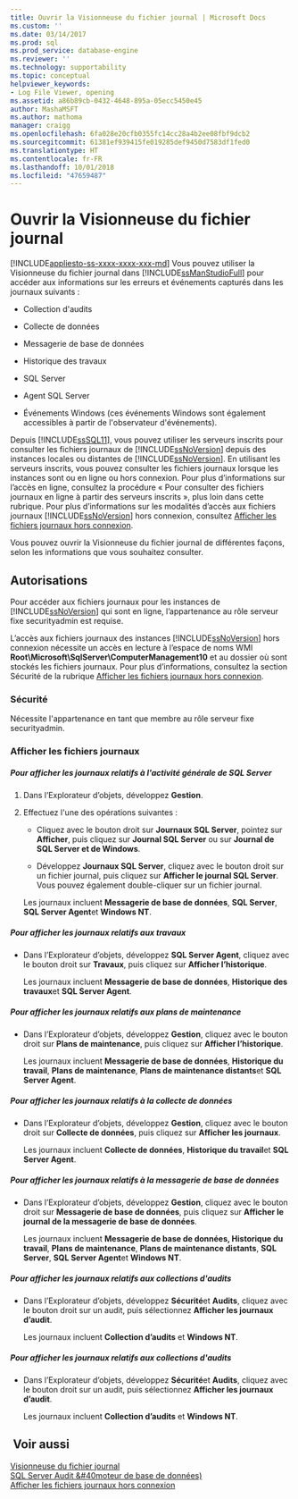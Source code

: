```yaml
---
title: Ouvrir la Visionneuse du fichier journal | Microsoft Docs
ms.custom: ''
ms.date: 03/14/2017
ms.prod: sql
ms.prod_service: database-engine
ms.reviewer: ''
ms.technology: supportability
ms.topic: conceptual
helpviewer_keywords:
- Log File Viewer, opening
ms.assetid: a86b89cb-0432-4648-895a-05ecc5450e45
author: MashaMSFT
ms.author: mathoma
manager: craigg
ms.openlocfilehash: 6fa028e20cfb0355fc14cc28a4b2ee08fbf9dcb2
ms.sourcegitcommit: 61381ef939415fe019285def9450d7583df1fed0
ms.translationtype: HT
ms.contentlocale: fr-FR
ms.lasthandoff: 10/01/2018
ms.locfileid: "47659487"
---
```

# <a name="open-log-file-viewer"></a>Ouvrir la Visionneuse du fichier journal
[!INCLUDE[appliesto-ss-xxxx-xxxx-xxx-md](../../includes/appliesto-ss-xxxx-xxxx-xxx-md.md)]
  Vous pouvez utiliser la Visionneuse du fichier journal dans [!INCLUDE[ssManStudioFull](../../includes/ssmanstudiofull-md.md)] pour accéder aux informations sur les erreurs et événements capturés dans les journaux suivants :  
  
-   Collection d'audits  
  
-   Collecte de données  
  
-   Messagerie de base de données  
  
-   Historique des travaux  
  
-   SQL Server  
  
-   Agent SQL Server  
  
-   Événements Windows (ces événements Windows sont également accessibles à partir de l'observateur d'événements).  
  
 Depuis [!INCLUDE[ssSQL11](../../includes/sssql11-md.md)], vous pouvez utiliser les serveurs inscrits pour consulter les fichiers journaux de [!INCLUDE[ssNoVersion](../../includes/ssnoversion-md.md)] depuis des instances locales ou distantes de [!INCLUDE[ssNoVersion](../../includes/ssnoversion-md.md)]. En utilisant les serveurs inscrits, vous pouvez consulter les fichiers journaux lorsque les instances sont ou en ligne ou hors connexion. Pour plus d’informations sur l’accès en ligne, consultez la procédure « Pour consulter des fichiers journaux en ligne à partir des serveurs inscrits », plus loin dans cette rubrique. Pour plus d’informations sur les modalités d’accès aux fichiers journaux [!INCLUDE[ssNoVersion](../../includes/ssnoversion-md.md)] hors connexion, consultez [Afficher les fichiers journaux hors connexion](../../relational-databases/logs/view-offline-log-files.md).  
  
 Vous pouvez ouvrir la Visionneuse du fichier journal de différentes façons, selon les informations que vous souhaitez consulter.  
  
##  <a name="BeforeYouBegin"></a> Autorisations  
 Pour accéder aux fichiers journaux pour les instances de [!INCLUDE[ssNoVersion](../../includes/ssnoversion-md.md)] qui sont en ligne, l’appartenance au rôle serveur fixe securityadmin est requise.  
  
 L’accès aux fichiers journaux des instances [!INCLUDE[ssNoVersion](../../includes/ssnoversion-md.md)] hors connexion nécessite un accès en lecture à l’espace de noms WMI **Root\Microsoft\SqlServer\ComputerManagement10** et au dossier où sont stockés les fichiers journaux. Pour plus d’informations, consultez la section Sécurité de la rubrique [Afficher les fichiers journaux hors connexion](../../relational-databases/logs/view-offline-log-files.md).  
  
### <a name="security"></a>Sécurité  
 Nécessite l'appartenance en tant que membre au rôle serveur fixe securityadmin.  
  
### <a name="view-log-files"></a>Afficher les fichiers journaux  
  
##### <a name="to-view-logs-that-are-related-to-general-sql-server-activity"></a>Pour afficher les journaux relatifs à l'activité générale de SQL Server  
  
1.  Dans l’Explorateur d’objets, développez **Gestion**.  
  
2.  Effectuez l'une des opérations suivantes :  
  
    -   Cliquez avec le bouton droit sur **Journaux SQL Server**, pointez sur **Afficher**, puis cliquez sur **Journal SQL Server** ou sur **Journal de SQL Server et de Windows**.  
  
    -   Développez **Journaux SQL Server**, cliquez avec le bouton droit sur un fichier journal, puis cliquez sur **Afficher le journal SQL Server**. Vous pouvez également double-cliquer sur un fichier journal.  
  
     Les journaux incluent **Messagerie de base de données**, **SQL Server**, **SQL Server Agent**et **Windows NT**.  
  
##### <a name="to-view-logs-that-are-related-to-jobs"></a>Pour afficher les journaux relatifs aux travaux  
  
-   Dans l’Explorateur d’objets, développez **SQL Server Agent**, cliquez avec le bouton droit sur **Travaux**, puis cliquez sur **Afficher l’historique**.  
  
     Les journaux incluent **Messagerie de base de données**, **Historique des travaux**et **SQL Server Agent**.  
  
##### <a name="to-view-logs-that-are-related-to-maintenance-plans"></a>Pour afficher les journaux relatifs aux plans de maintenance  
  
-   Dans l’Explorateur d’objets, développez **Gestion**, cliquez avec le bouton droit sur **Plans de maintenance**, puis cliquez sur **Afficher l’historique**.  
  
     Les journaux incluent **Messagerie de base de données**, **Historique du travail**, **Plans de maintenance**, **Plans de maintenance distants**et **SQL Server Agent**.  
  
##### <a name="to-view-logs-that-are-related-to-data-collection"></a>Pour afficher les journaux relatifs à la collecte de données  
  
-   Dans l’Explorateur d’objets, développez **Gestion**, cliquez avec le bouton droit sur **Collecte de données**, puis cliquez sur **Afficher les journaux**.  
  
     Les journaux incluent **Collecte de données**, **Historique du travail**et **SQL Server Agent**.  
  
##### <a name="to-view-logs-that-are-related-to-database-mail"></a>Pour afficher les journaux relatifs à la messagerie de base de données  
  
-   Dans l’Explorateur d’objets, développez **Gestion**, cliquez avec le bouton droit sur **Messagerie de base de données**, puis cliquez sur **Afficher le journal de la messagerie de base de données**.  
  
     Les journaux incluent **Messagerie de base de données, Historique du travail**, **Plans de maintenance**, **Plans de maintenance distants**, **SQL Server**, **SQL Server Agent**et **Windows NT**.  
  
##### <a name="to-view-logs-that-are-related-to-audits-collections"></a>Pour afficher les journaux relatifs aux collections d'audits  
  
-   Dans l’Explorateur d’objets, développez **Sécurité**et **Audits**, cliquez avec le bouton droit sur un audit, puis sélectionnez **Afficher les journaux d’audit**.  
  
     Les journaux incluent **Collection d’audits** et **Windows NT**.  
  
##### <a name="to-view-logs-that-are-related-to-audits-collections"></a>Pour afficher les journaux relatifs aux collections d'audits  
  
-   Dans l’Explorateur d’objets, développez **Sécurité**et **Audits**, cliquez avec le bouton droit sur un audit, puis sélectionnez **Afficher les journaux d’audit**.  
  
     Les journaux incluent **Collection d’audits** et **Windows NT**.  
  
## <a name="see-also"></a> Voir aussi  
 [Visionneuse du fichier journal](../../relational-databases/logs/log-file-viewer.md)   
 [SQL Server Audit &#40moteur de base de données&#41;](../../relational-databases/security/auditing/sql-server-audit-database-engine.md)   
 [Afficher les fichiers journaux hors connexion](../../relational-databases/logs/view-offline-log-files.md)  
  
  
